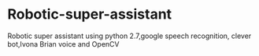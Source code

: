 # Robotic-super-assistant
Robotic super assistant using python 2.7,google speech recognition, clever bot,Ivona Brian voice and OpenCV
